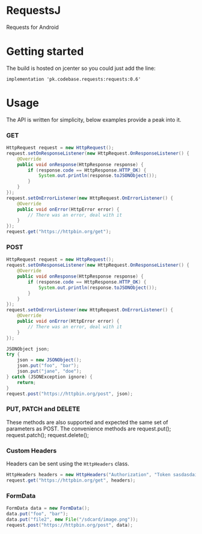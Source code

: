 # RequestsJ
Requests for Android

# Getting started
The build is hosted on jcenter so you could just add the line:

```
implementation 'pk.codebase.requests:requests:0.6'
```

# Usage
The API is written for simplicity, below examples provide a peak into it.

### GET
```java
HttpRequest request = new HttpRequest();
request.setOnResponseListener(new HttpRequest.OnResponseListener() {
    @Override
    public void onResponse(HttpResponse response) {
        if (response.code == HttpResponse.HTTP_OK) {
            System.out.println(response.toJSONObject());
        }
    }
});
request.setOnErrorListener(new HttpRequest.OnErrorListener() {
    @Override
    public void onError(HttpError error) {
        // There was an error, deal with it
    }
});
request.get("https://httpbin.org/get");
```

### POST
```java
HttpRequest request = new HttpRequest();
request.setOnResponseListener(new HttpRequest.OnResponseListener() {
    @Override
    public void onResponse(HttpResponse response) {
        if (response.code == HttpResponse.HTTP_OK) {
            System.out.println(response.toJSONObject());
        }
    }
});
request.setOnErrorListener(new HttpRequest.OnErrorListener() {
    @Override
    public void onError(HttpError error) {
        // There was an error, deal with it
    }
});

JSONObject json;
try {
    json = new JSONObject();
    json.put("foo", "bar");
    json.put("jane", "doe");
} catch (JSONException ignore) {
    return;
}
request.post("https://httpbin.org/post", json);
```
### PUT, PATCH and DELETE
These methods are also supported and expected the same set of parameters as POST. The convenience methods are
request.put();
request.patch();
request.delete();

### Custom Headers
Headers can be sent using the `HttpHeaders` class.
```java
HttpHeaders headers = new HttpHeaders("Authorization", "Token sasdasdai2sadas")
request.get("https://httpbin.org/get", headers);
```
### FormData
```java
FormData data = new FormData();
data.put("foo", "bar");
data.put("file2", new File("/sdcard/image.png"));
request.post("https://httpbin.org/post", data);
```
